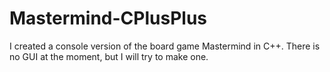 # Mastermind-CPlusPlus

I created a console version of the board game Mastermind in C++.
There is no GUI at the moment, but I will try to make one.
